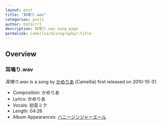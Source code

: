 ```yaml
---
layout: post
title: "耳鳴り.wav"
categories: posts
author: KatGrrrl
description: 耳鳴り.wav song page
permalink: camellia/discography/:title
---
```


## Overview

### 耳鳴り.wav

*耳鳴り.wav* is a song by [かめりあ](<{% link postsWiki/_posts/2023-12-10-camellia.md %}>) (Camellia) first released on 2010-10-31.

* Composition: かめりあ
* Lyrics: かめりあ
* Vocals: 初音ミク
* Length: 04:26
* Album Appearances: [ハニージンジャーエール](<{% link postsInclude/_posts/camellia/albums/honey-ginjer-ale/2023-12-06-honey-ginjer-ale.md %}>)
